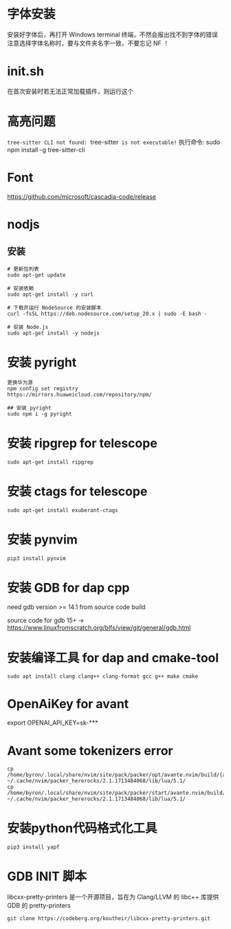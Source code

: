 
# 字体安装

安装好字体后，再打开 Windows terminal 终端，不然会报出找不到字体的错误
注意选择字体名称时，要与文件夹名字一致，不要忘记 NF ！

# init.sh

在首次安装时若无法正常加载插件，则运行这个

# 高亮问题

`tree-sitter CLI not found: `tree-sitter` is not executable!`
执行命令: sudo npm install -g tree-sitter-cli

# Font

https://github.com/microsoft/cascadia-code/release

# nodjs 

## 安装

```shell
# 更新包列表
sudo apt-get update

# 安装依赖
sudo apt-get install -y curl

# 下载并运行 NodeSource 的安装脚本
curl -fsSL https://deb.nodesource.com/setup_20.x | sudo -E bash -

# 安装 Node.js
sudo apt-get install -y nodejs
```

# 安装 pyright

```shell
更换华为源
npm config set registry https://mirrors.huaweicloud.com/repository/npm/

## 安装 pyright
sudo npm i -g pyright 
```

# 安装 ripgrep for telescope

``` shell
sudo apt-get install ripgrep
```

# 安装 ctags for telescope

```shell
sudo apt-get install exuberant-ctags
```

# 安装 pynvim

```shell
pip3 install pynvim
```

# 安装 GDB for dap cpp

need gdb version >= 14.1 from source code build

source code for gdb 15+ -> https://www.linuxfromscratch.org/blfs/view/git/general/gdb.html

# 安装编译工具 for dap and cmake-tool

```shell
sudo apt install clang clang++ clang-format gcc g++ make cmake
```

# OpenAiKey for avant

export OPENAI_API_KEY=sk-***

# Avant some tokenizers error

```shell
cp /home/byron/.local/share/nvim/site/pack/packer/opt/avante.nvim/build/{avante_templates.so,avante_repo_map.so,avante_repo_map.so} ~/.cache/nvim/packer_hererocks/2.1.1713484068/lib/lua/5.1/
cp /home/byron/.local/share/nvim/site/pack/packer/start/avante.nvim/build/{avante_templates.so,avante_repo_map.so,avante_repo_map.so} ~/.cache/nvim/packer_hererocks/2.1.1713484068/lib/lua/5.1/
```

# 安装python代码格式化工具
```shell
pip3 install yapf
```

# GDB INIT 脚本
libcxx-pretty-printers 是一个开源项目，旨在为 Clang/LLVM 的 libc++ 库提供 GDB 的 pretty-printers
```shell
git clone https://codeberg.org/koutheir/libcxx-pretty-printers.git
```
